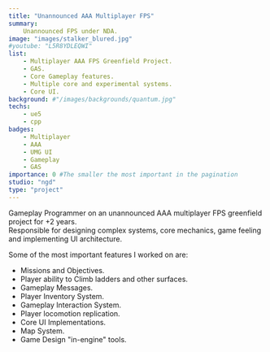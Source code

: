 ```yaml
---
title: "Unannounced AAA Multiplayer FPS"
summary:
    Unannounced FPS under NDA.
image: "images/stalker_blured.jpg"
#youtube: "L5R8YDLEQWI"
list:
    - Multiplayer AAA FPS Greenfield Project.
    - GAS.
    - Core Gameplay features.
    - Multiple core and experimental systems.
    - Core UI.
background: #"/images/backgrounds/quantum.jpg"
techs:
    - ue5
    - cpp
badges:
    - Multiplayer
    - AAA
    - UMG UI
    - Gameplay
    - GAS
importance: 0 #The smaller the most important in the pagination
studio: "ngd"
type: "project"
---
```


Gameplay Programmer on an unannounced AAA multiplayer FPS greenfield project for +2 years.  
Responsible for designing complex systems, core mechanics, game feeling and implementing UI architecture.  

Some of the most important features I worked on are:

- Missions and Objectives.
- Player ability to Climb ladders and other surfaces.
- Gameplay Messages.
- Player Inventory System.
- Gameplay Interaction System.
- Player locomotion replication.
- Core UI Implementations.
- Map System.
- Game Design "in-engine" tools.